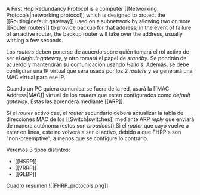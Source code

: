  A First Hop Redundancy Protocol is a computer [[Networking Protocols|networking protocol]] which is designed to protect the [[Routing|default gateway]] used on a subnetwork by allowing two or more [[Router|routers]] to provide backup for that address; in the event of failure of an active router, the backup router will take over the address, usually withing a few seconds.

Los *routers* deben ponerse de acuerdo sobre quién tomará el rol activo de ser el *default gateway*, y otro tomará el papel de *standby*. Se pondrán de acuerdo y mantendrán su comunicación usando *Hello's*. Además, se debe configurar una IP virtual que será usada por los 2 *routers* y se generará una MAC virtual para ese IP.

Cuando un PC quiera comunicarse fuera de la red, usará la [[MAC Address|MAC]]  virtual de los *routers* que estén configurados como *default gateway*. Estas las aprenderá mediante [[ARP]].

Si el *router* activo cae, el *router* secundario deberá actualizar la tabla de direcciones MAC de los [[Switch|switches]] mediante ARP *reply* que enviará de manera autónoma (estos son *broadcast*).Si el *router* que cayó vuelve a estar en línea, este no volverá a ser el activo, debido a que FHRP's son "non-preemptive", a menos que se configure lo contrario.

Veremos 3 tipos distintos:
- [[HSRP]]
- [[VRRP]]
- [[GLBP]]

Cuadro resumen
![[FHRP_protocols.png]]